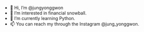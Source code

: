 - 👋 Hi, I’m @jungyonggwon
- 👀 I’m interested in financial snowball.
- 🌱 I’m currently learning Python.
- 📫 You can reach my through the Instagram @jung_yonggwon.

<!---
jungyonggwon/jungyonggwon is a ✨ special ✨ repository because its `README.md` (this file) appears on your GitHub profile.
You can click the Preview link to take a look at your changes.
--->
